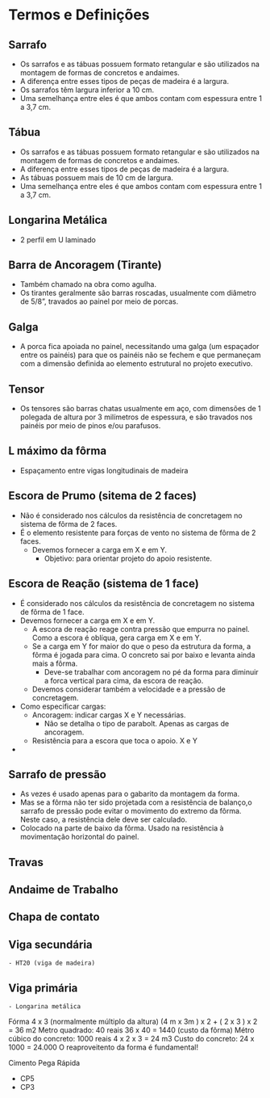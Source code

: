 # Termos e Definições

## Sarrafo
- Os sarrafos e as tábuas possuem formato retangular e são utilizados na montagem de formas de concretos e andaimes. 
- A diferença entre esses tipos de peças de madeira é a largura.
- Os sarrafos têm largura inferior a 10 cm.
- Uma semelhança entre eles é que ambos contam com espessura entre 1 a 3,7 cm. 

## Tábua
- Os sarrafos e as tábuas possuem formato retangular e são utilizados na montagem de formas de concretos e andaimes. 
- A diferença entre esses tipos de peças de madeira é a largura.
- As tábuas possuem mais de 10 cm de largura.
- Uma semelhança entre eles é que ambos contam com espessura entre 1 a 3,7 cm. 

## Longarina Metálica
- 2 perfil em U laminado

## Barra de Ancoragem (Tirante)
- Também chamado na obra como agulha.
- Os tirantes geralmente são barras roscadas, usualmente com diâmetro de 5/8”, travados ao painel por meio de porcas.

## Galga
- A porca fica apoiada no painel, necessitando uma galga (um espaçador entre os painéis) para que os painéis não se fechem e que permaneçam com a dimensão definida ao elemento estrutural no projeto executivo.

## Tensor
- Os tensores são barras chatas usualmente em aço, com dimensões de 1 polegada de altura por 3 milímetros de espessura, e são travados nos painéis por meio de pinos e/ou parafusos.

## L máximo da fôrma
- Espaçamento entre vigas longitudinais de madeira

## Escora de Prumo (sitema de 2 faces)
- Não é considerado nos cálculos da resistência de concretagem no sistema de fôrma de 2 faces.
- É o elemento resistente para forças de vento no sistema de fôrma de 2 faces.
    - Devemos fornecer a carga em X e em Y. 
        - Objetivo: para orientar projeto do apoio resistente.

## Escora de Reação (sistema de 1 face)
- É considerado nos cálculos da resistência de concretagem no sistema de fôrma de 1 face.
- Devemos fornecer a carga em X e em Y. 
    - A escora de reação reage contra pressão que empurra no painel. Como a escora é oblíqua, gera carga em X e em Y.
    - Se a carga em Y for maior do que o peso da estrutura da forma, a fôrma é jogada para cima. O concreto sai por baixo e levanta ainda mais a fôrma.
        - Deve-se trabalhar com ancoragem no pé da forma para diminuir a forca vertical para cima, da escora de reação.
    - Devemos considerar também a velocidade e a pressão de concretagem.
- Como especificar cargas:
    - Ancoragem: indicar cargas X e Y necessárias.
        - Não se detalha o tipo de parabolt. Apenas as cargas de ancoragem.
    - Resistência para a escora que toca o apoio. X e Y
- 

## Sarrafo de pressão
- As vezes é usado apenas para o gabarito da montagem da forma.
- Mas se a fôrma não ter sido projetada com a resistência de balanço,o sarrafo de pressão pode evitar o movimento do extremo da fôrma. Neste caso, a resistência dele deve ser calculado.
- Colocado na parte de baixo da fôrma. Usado na resistência à movimentação horizontal do painel. 

## Travas

## Andaime de Trabalho

## Chapa de contato

## Viga secundária
    - HT20 (viga de madeira)

## Viga primária
    - Longarina metálica

Fórma 4 x 3   (normalmente múltiplo da altura)
(4 m x 3m )  x 2   +  ( 2 x 3 ) x 2 = 36 m2
Metro quadrado: 40 reais
36 x 40 = 1440 (custo da fôrma)
Métro cúbico do concreto: 1000 reais
4 x 2 x 3 = 24 m3
Custo do concreto: 24 x 1000 = 24.000
O reaproveitento da forma é fundamental!

Cimento Pega Rápida
- CP5
- CP3